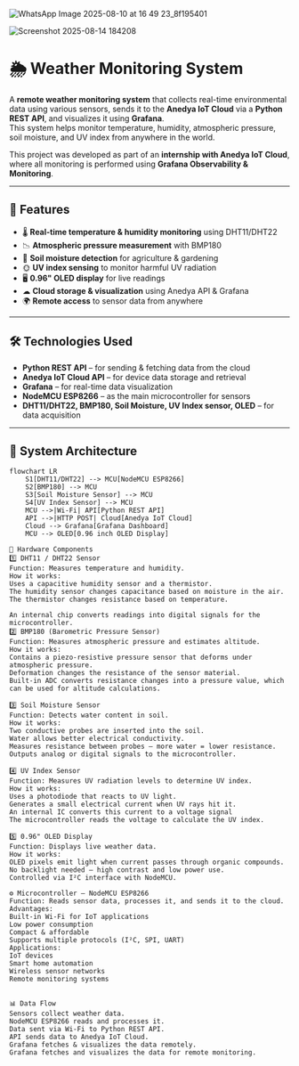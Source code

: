 ![WhatsApp Image 2025-08-10 at 16 49 23_8f195401](https://github.com/user-attachments/assets/b6bab872-d00e-4252-8f75-2d376e722338)

![Screenshot 2025-08-14 184208](https://github.com/user-attachments/assets/e2c4320e-9f3f-48bc-92dc-72f49e1dd7ae)

# 🌦 Weather Monitoring System

A **remote weather monitoring system** that collects real-time environmental data using various sensors, sends it to the **Anedya IoT Cloud** via a **Python REST API**, and visualizes it using **Grafana**.  
This system helps monitor temperature, humidity, atmospheric pressure, soil moisture, and UV index from anywhere in the world.

This project was developed as part of an **internship with Anedya IoT Cloud**, where all monitoring is performed using **Grafana Observability & Monitoring**.

---

## 📌 Features
- 🌡 **Real-time temperature & humidity monitoring** using DHT11/DHT22
- 📉 **Atmospheric pressure measurement** with BMP180
- 🌱 **Soil moisture detection** for agriculture & gardening
- 🌞 **UV index sensing** to monitor harmful UV radiation
- 🖥 **0.96" OLED display** for live readings
- ☁ **Cloud storage & visualization** using Anedya API & Grafana
- 🌍 **Remote access** to sensor data from anywhere

---

## 🛠 Technologies Used
- **Python REST API** – for sending & fetching data from the cloud
- **Anedya IoT Cloud API** – for device data storage and retrieval
- **Grafana** – for real-time data visualization
- **NodeMCU ESP8266** – as the main microcontroller for sensors
- **DHT11/DHT22, BMP180, Soil Moisture, UV Index sensor, OLED** – for data acquisition

---

## 🧩 System Architecture
```mermaid
flowchart LR
    S1[DHT11/DHT22] --> MCU[NodeMCU ESP8266]
    S2[BMP180] --> MCU
    S3[Soil Moisture Sensor] --> MCU
    S4[UV Index Sensor] --> MCU
    MCU -->|Wi-Fi| API[Python REST API]
    API -->|HTTP POST| Cloud[Anedya IoT Cloud]
    Cloud --> Grafana[Grafana Dashboard]
    MCU --> OLED[0.96 inch OLED Display]

🔧 Hardware Components
1️⃣ DHT11 / DHT22 Sensor
Function: Measures temperature and humidity.
How it works:
Uses a capacitive humidity sensor and a thermistor.
The humidity sensor changes capacitance based on moisture in the air.
The thermistor changes resistance based on temperature.

An internal chip converts readings into digital signals for the microcontroller.
2️⃣ BMP180 (Barometric Pressure Sensor)
Function: Measures atmospheric pressure and estimates altitude.
How it works:
Contains a piezo-resistive pressure sensor that deforms under atmospheric pressure.
Deformation changes the resistance of the sensor material.
Built-in ADC converts resistance changes into a pressure value, which can be used for altitude calculations.

3️⃣ Soil Moisture Sensor
Function: Detects water content in soil.
How it works:
Two conductive probes are inserted into the soil.
Water allows better electrical conductivity.
Measures resistance between probes — more water = lower resistance.
Outputs analog or digital signals to the microcontroller.

4️⃣ UV Index Sensor
Function: Measures UV radiation levels to determine UV index.
How it works:
Uses a photodiode that reacts to UV light.
Generates a small electrical current when UV rays hit it.
An internal IC converts this current to a voltage signal
The microcontroller reads the voltage to calculate the UV index.

5️⃣ 0.96" OLED Display
Function: Displays live weather data.
How it works:
OLED pixels emit light when current passes through organic compounds.
No backlight needed — high contrast and low power use.
Controlled via I²C interface with NodeMCU.

⚙ Microcontroller – NodeMCU ESP8266
Function: Reads sensor data, processes it, and sends it to the cloud.
Advantages:
Built-in Wi-Fi for IoT applications
Low power consumption
Compact & affordable
Supports multiple protocols (I²C, SPI, UART)
Applications:
IoT devices
Smart home automation
Wireless sensor networks
Remote monitoring systems


📊 Data Flow
Sensors collect weather data.
NodeMCU ESP8266 reads and processes it.
Data sent via Wi-Fi to Python REST API.
API sends data to Anedya IoT Cloud.
Grafana fetches & visualizes the data remotely.
Grafana fetches and visualizes the data for remote monitoring.
